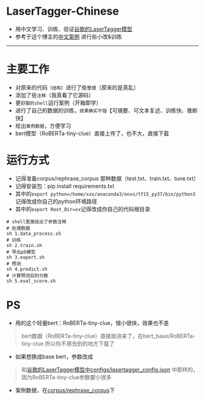 # LaserTagger-Chinese

- 用中文学习、训练、验证[谷歌的LaserTagger模型](https://github.com/google-research/lasertagger)
- 参考于这个博主的[中文案例](https://github.com/Mleader2/text_scalpel) 进行些小改&训练

---

# 主要工作
- 对原来的代码``（结构）``进行了些``整理``（原来的是真乱）
- 添加了些``注释``（我真看了它源码）
- 更``舒服的shell``运行案例（开箱即学）
- 进行了自己的数据的训练，``效果确实不错``【可摘要、可文本复述、训练快、推断快】
- 给出``案例数据``，方便学习
- bert模型（RoBERTa-tiny-clue）直接上传了，也不大，直接下载

# 运行方式
- 记得准备corpus/rephrase_corpus 那种数据（test.txt、train.txt、tune.txt）
- 记得安装包：pip install requirements.txt
- 其中的`export python=/home/xxx/anaconda3/envs/tf15_py37/bin/python3`记得改成你自己的python环境路径
- 其中的`export Root_Dir=xx`记得改成你自己的代码根目录
```shell script
# shell里面给出了参数注释
# 处理数据
sh 1.data_process.sh
# 训练
sh 2.train.sh
# 导出pb模型
sh 3.export.sh
# 预测
sh 4.predict.sh
# 计算预测后的分数
sh 5.eval_score.sh
```

# PS 

- 用的这个轻量bert：RoBERTa-tiny-clue，很小很快，效果也不差
>bert数据（RoBERTa-tiny-clue）直接放进来了，在bert_base/RoBERTa-tiny-clue
>所以你不用去别的地方下载了
- 如果想换成base bert，参数改成
>和[谷歌的LaserTagger模型中configs/lasertagger_config.json](https://github.com/google-research/blob/master/configs/lasertagger_config.json)
中那样的，因为RoBERTa-tiny-clue参数要小很多

- 案例数据，在[corpus/rephrase_corpus](corpus/)下




